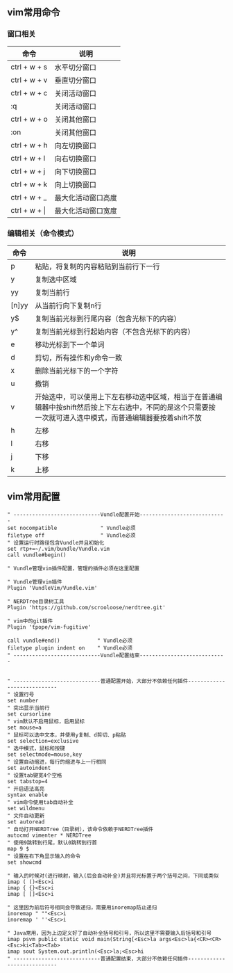 ## vim常用命令
### 窗口相关
| 命令 | 说明 |
| --- | --- |
| ctrl + w + s | 水平切分窗口 |
| ctrl + w + v | 垂直切分窗口 |
| ctrl + w + c | 关闭活动窗口 |
| :q | 关闭活动窗口 |
| ctrl + w + o | 关闭其他窗口 |
| :on | 关闭其他窗口 |
| ctrl + w + h | 向左切换窗口 |
| ctrl + w + l | 向右切换窗口 |
| ctrl + w + j | 向下切换窗口 |
| ctrl + w + k | 向上切换窗口 |
| ctrl + w + _ | 最大化活动窗口高度 |
| ctrl + w + &#124; | 最大化活动窗口宽度 |

### 编辑相关（命令模式）
| 命令 | 说明 |
| --- | --- |
| p | 粘贴，将复制的内容粘贴到当前行下一行 |
| y | 复制选中区域 |
| yy | 复制当前行 |
| [n]yy | 从当前行向下复制n行 |
| y$ | 复制当前光标到行尾内容（包含光标下的内容） |
| y^ | 复制当前光标到行起始内容（不包含光标下的内容） |
| e | 移动光标到下一个单词 |
| d | 剪切，所有操作和y命令一致 |
| x | 删除当前光标下的一个字符 |
| u | 撤销 |
| v | 开始选中，可以使用上下左右移动选中区域，相当于在普通编辑器中按shift然后按上下左右选中，不同的是这个只需要按一次就可进入选中模式，而普通编辑器要按着shift不放 |
| h | 左移 |
| l | 右移 |
| j | 下移 |
| k | 上移 |


## vim常用配置
```
" ----------------------------Vundle配置开始----------------------------
set nocompatible              " Vundle必须
filetype off                  " Vundle必须
" 设置运行时路径包含Vundle并且初始化
set rtp+=~/.vim/bundle/Vundle.vim
call vundle#begin()

" Vundle管理vim插件配置，管理的插件必须在这里配置

" Vundle管理vim插件
Plugin 'VundleVim/Vundle.vim'

" NERDTree目录树工具
Plugin 'https://github.com/scrooloose/nerdtree.git'

" vim中的git插件
Plugin 'tpope/vim-fugitive'

call vundle#end()            " Vundle必须
filetype plugin indent on    " Vundle必须
" ----------------------------Vundle配置结束----------------------------


" ----------------------------普通配置开始，大部分不依赖任何插件----------------------------
" 设置行号
set number
" 突出显示当前行
set cursorline
" vim默认不启用鼠标，启用鼠标
set mouse=a
" 鼠标可以选中文本，并使用y复制、d剪切、p粘贴
set selection=exclusive
" 选中模式，鼠标和按键
set selectmode=mouse,key
" 设置自动缩进，每行的缩进与上一行相同
set autoindent
" 设置tab键宽4个空格
set tabstop=4
" 开启语法高亮
syntax enable
" vim命令使用tab自动补全
set wildmenu
" 文件自动更新
set autoread
" 自动打开NERDTree（目录树），该命令依赖于NERDTree插件
autocmd vimenter * NERDTree
" 使用9跳转到行尾，默认0跳转到行首
map 9 $
" 设置在右下角显示输入的命令
set showcmd

" 输入的时候对(进行映射，输入(后会自动补全)并且将光标置于两个括号之间，下同或类似
imap ( ()<Esc>i
imap { {}<Esc>i
imap [ []<Esc>i

" 这里因为前后符号相同会导致递归，需要用inoremap防止递归
inoremap " ""<Esc>i
inoremap ' ''<Esc>i

" Java常用，因为上边定义好了自动补全括号和引号，所以这里不需要输入后括号和引号
imap psvm public static void main(String[<Esc>la args<Esc>la{<CR><CR><Esc>ki<Tab><Tab>
imap sout System.out.println(<Esc>la;<Esc>hi
" ----------------------------普通配置结束，大部分不依赖任何插件----------------------------
```
